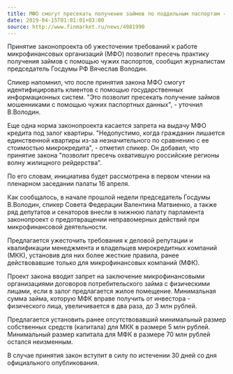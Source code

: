 ```yaml
---
title: МФО смогут пресекать получение займов по поддельным паспортам - законопроект
date: 2019-04-15T01:01:01+03:00
source: http://www.finmarket.ru/news/4981990
---
```


Принятие законопроекта об ужесточении требований к работе микрофинансовых организаций (МФО) позволит пресечь практику получения займов с помощью чужих паспортов, сообщил журналистам председатель Госдумы РФ Вячеслав Володин.

Спикер напомнил, что после принятия закона МФО смогут идентифицировать клиентов с помощью государственных информационных систем. "Это позволит пресекать получение займов мошенниками с помощью чужих паспортных данных", - уточнил В.Володин.

Еще одна норма законопроекта касается запрета на выдачу МФО кредита под залог квартиры. "Недопустимо, когда гражданин лишается единственной квартиры из-за незначительного по сравнению с ее стоимостью микрокредита", - отметил спикер. Он добавил, что принятие закона "позволит пресечь охватившую российские регионы волну жилищного рейдерства".

По его словам, инициатива будет рассмотрена в первом чтении на пленарном заседании палаты 16 апреля.

Как сообщалось, в начале прошлой недели председатель Госдумы В.Володин, спикер Совета Федерации Валентина Матвиенко, а также ряд депутатов и сенаторов внесли в нижнюю палату парламента законопроект о предотвращении неправомерных действий при микрофинансовой деятельности.

Предлагается ужесточить требования к деловой репутации и квалификации менеджмента и владельцев мирокредитных компаний (МКК), установив для них более жесткие правила, ранее действовавшие только для микрофинансовых компаний (МФК).

Проект закона вводит запрет на заключение микрофинансовыми организациями договоров потребительского займа с физическими лицами, если в залог предлагается жилое помещение.
Минимальная сумма займа, которую МФК вправе получить от инвестора - физического лица, увеличивается в два раза, до 3 млн рублей.

Предлагается установить ранее отсутствовавший минимальный размер собственных средств (капитала) для МКК в размере 5 млн рублей. Минимальный размер капитала для МФК в размере 70 млн рублей остался неизменным.

В случае принятия закон вступит в силу по истечении 30 дней со дня официального опубликования.